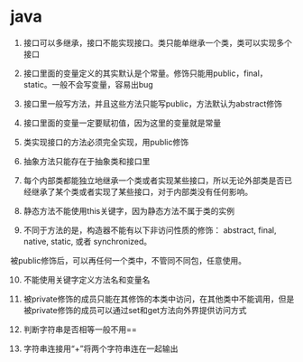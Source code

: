 # java
1. 接口可以多继承，接口不能实现接口。类只能单继承一个类，类可以实现多个接口

2. 接口里面的变量定义的其实默认是个常量。修饰只能用public，final，static。一般不会写变量，容易出bug

3. 接口里一般写方法，并且这些方法只能写public，方法默认为abstract修饰

4. 接口里面的变量一定要赋初值，因为这里的变量就是常量

5. 类实现接口的方法必须完全实现，用public修饰

6. 抽象方法只能存在于抽象类和接口里

7. 每个内部类都能独立地继承一个类或者实现某些接口，所以无论外部类是否已经继承了某个类或者实现了某些接口，对于内部类没有任何影响。

8. 静态方法不能使用this关键字，因为静态方法不属于类的实例

9. 不同于方法的是，构造器不能有以下非访问性质的修饰： abstract, final, native, static, 或者 synchronized。

被public修饰后，可以再任何一个类中，不管同不同包，任意使用。

10. 不能使用关键字定义方法名和变量名

11. 被private修饰的成员只能在其修饰的本类中访问，在其他类中不能调用，但是被private修饰的成员可以通过set和get方法向外界提供访问方式

12. 判断字符串是否相等一般不用==

13. 字符串连接用“+”将两个字符串连在一起输出
